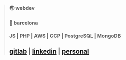 >  ### 🌏 webdev
>  ### 📍 barcelona 
>  ### JS | PHP | AWS | GCP | PostgreSQL | MongoDB
>  ## [gitlab](www.gitlab.com/clopez12) | [linkedin](https://www.linkedin.com/in/celopez12) | [personal](https://clopez7.github.io)
